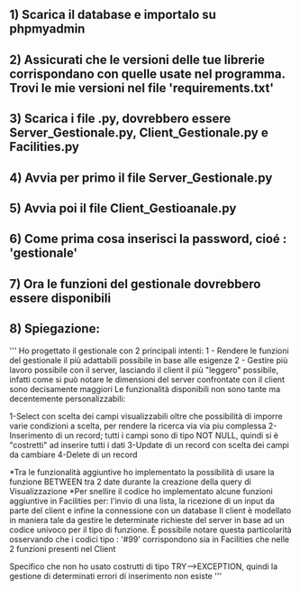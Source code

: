 ## 1) Scarica il database e importalo su phpmyadmin

## 2) Assicurati che le versioni delle tue librerie corrispondano con quelle usate nel programma. Trovi le mie versioni nel file 'requirements.txt'

## 3) Scarica i file .py, dovrebbero essere Server_Gestionale.py, Client_Gestionale.py e Facilities.py

## 4) Avvia per primo il file Server_Gestionale.py

## 5) Avvia poi il file Client_Gestioanale.py

## 6) Come prima cosa inserisci la password, cioé : 'gestionale'

## 7) Ora le funzioni del gestionale dovrebbero essere disponibili

## 8) Spiegazione:
'''
Ho progettato il gestionale con 2 principali intenti: 
1 - Rendere le funzioni del gestionale il più adattabili possibile in base alle esigenze
2 - Gestire più lavoro possibile con il server, lasciando il client il più "leggero" possibile, infatti come si può notare le dimensioni del server confrontate con il client sono decisamente maggiori
Le funzionalità disponibili non sono tante ma decentemente personalizzabili:

1-Select con scelta dei campi visualizzabili oltre che possibilità di imporre varie condizioni a scelta, per rendere la ricerca via via piu complessa
2-Inserimento di un record; tutti i campi sono di tipo NOT NULL, quindi si è "costretti" ad inserire tutti i dati
3-Update di un record con scelta dei campi da cambiare
4-Delete di un record

*Tra le funzionalità aggiuntive ho implementato la possibilità di usare la funzione BETWEEN tra 2 date durante la creazione della query di Visualizzazione
*Per snellire il codice ho implementato alcune funzioni aggiuntive in Facilities per: l'invio di una lista, la ricezione di un input da parte del client e infine la connessione con un database
Il client è modellato in maniera tale da gestire le determinate richieste del server in base ad un codice univoco per il tipo di funzione.
È possibile notare questa particolarità osservando che i codici tipo : '#99' corrispondono sia in Facilities che nelle 2 funzioni presenti nel Client

Specifico che non ho usato costrutti di tipo TRY-->EXCEPTION, quindi la gestione di determinati errori di inserimento non esiste
'''
